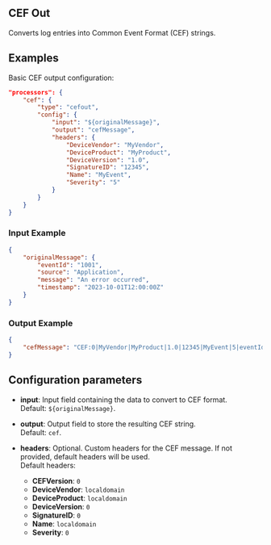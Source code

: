 ## CEF Out

Converts log entries into Common Event Format (CEF) strings.

## Examples

Basic CEF output configuration:
```json
"processors": {
	"cef": {
		"type": "cefout",
		"config": {
			"input": "${originalMessage}",
			"output": "cefMessage",
			"headers": {
				"DeviceVendor": "MyVendor",
				"DeviceProduct": "MyProduct",
				"DeviceVersion": "1.0",
				"SignatureID": "12345",
				"Name": "MyEvent",
				"Severity": "5"
			}
		}
	}
}
```

### Input Example
```json
{
	"originalMessage": {
		"eventId": "1001",
		"source": "Application",
		"message": "An error occurred",
		"timestamp": "2023-10-01T12:00:00Z"
	}
}
```

### Output Example
```json
{
	"cefMessage": "CEF:0|MyVendor|MyProduct|1.0|12345|MyEvent|5|eventId=1001 source=Application message=An error occurred timestamp=2023-10-01T12:00:00Z"
}
```

## Configuration parameters

* **input**: Input field containing the data to convert to CEF format.  
  Default: `${originalMessage}`.

* **output**: Output field to store the resulting CEF string.  
  Default: `cef`.

* **headers**: Optional. Custom headers for the CEF message. If not provided, default headers will be used.  
  Default headers:
  - **CEFVersion**: `0`
  - **DeviceVendor**: `localdomain`
  - **DeviceProduct**: `localdomain`
  - **DeviceVersion**: `0`
  - **SignatureID**: `0`
  - **Name**: `localdomain`
  - **Severity**: `0`
